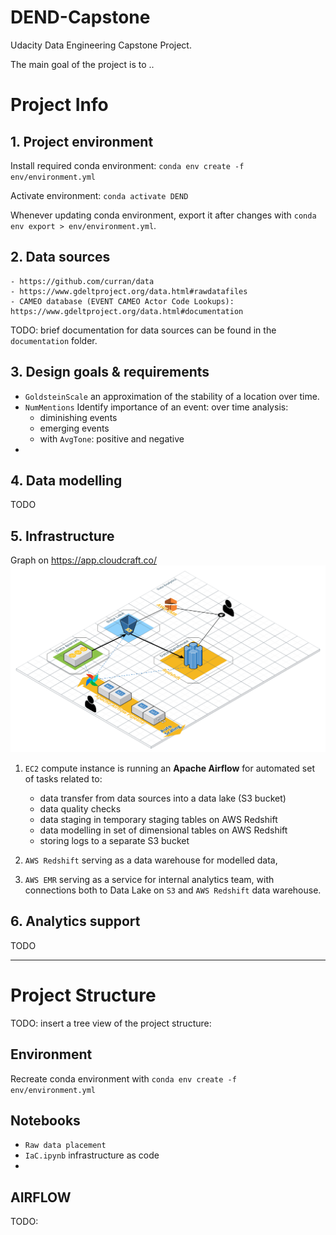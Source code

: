 # DEND-Capstone
Udacity Data Engineering Capstone Project.

The main goal of the project is to ..


# Project Info

## 1. Project environment

Install required conda environment: `conda env create -f env/environment.yml`

Activate environment: `conda activate DEND`

Whenever updating conda environment, export it after changes with `conda env export > env/environment.yml`.



## 2. Data sources  


	- https://github.com/curran/data
	- https://www.gdeltproject.org/data.html#rawdatafiles
	- CAMEO database (EVENT CAMEO Actor Code Lookups): https://www.gdeltproject.org/data.html#documentation


TODO: brief documentation for data sources can be found in the `documentation` folder. 

## 3. Design goals & requirements


- `GoldsteinScale`  an approximation of the stability of a location over time.
- `NumMentions` Identify importance of an event:
	over time analysis:
	- diminishing events
	- emerging events
	- with `AvgTone`: positive and negative
- 

## 4. Data modelling
TODO

## 5. Infrastructure

Graph on https://app.cloudcraft.co/
<img src="documentation/imgs/DENDArchitecture.png" width="600">

1. `EC2` compute instance is running an **Apache Airflow** for automated set of tasks related to:
	- data transfer from data sources into a data lake (S3 bucket)
	- data quality checks
	- data staging in temporary staging tables on AWS Redshift
	- data modelling in set of dimensional tables on AWS Redshift
	- storing logs to a separate S3 bucket

2. `AWS Redshift` serving as a data warehouse for modelled data, 

3. `AWS EMR` serving as a service for internal analytics team, with connections both to Data Lake on `S3` and `AWS Redshift` data warehouse.
 

## 6. Analytics support
TODO

---

# Project Structure

TODO: insert a tree view of the project structure:


## Environment

Recreate conda environment with
`conda env create -f env/environment.yml`

## Notebooks

- `Raw data placement`
- `IaC.ipynb` infrastructure as code
- 

## AIRFLOW

TODO: 


